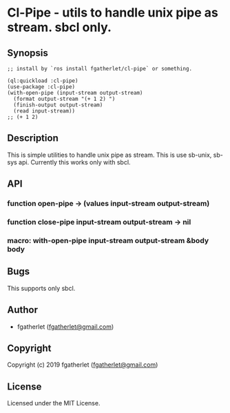 # Cl-Pipe - utils to handle unix pipe as stream. sbcl only.

## Synopsis

```
;; install by `ros install fgatherlet/cl-pipe` or something.

(ql:quickload :cl-pipe)
(use-package :cl-pipe)
(with-open-pipe (input-stream output-stream)
  (format output-stream "(+ 1 2) ")
  (finish-output output-stream)
  (read input-stream))
;; (+ 1 2)
```

## Description

This is simple utilities to handle unix pipe as stream.
This is use sb-unix, sb-sys api.
Currently this works only with sbcl.

## API

### function open-pipe -> (values input-stream output-stream)

### function close-pipe input-stream output-stream -> nil

### macro: with-open-pipe input-stream output-stream &body body

## Bugs
This supports only sbcl.

## Author

* fgatherlet (fgatherlet@gmail.com)

## Copyright

Copyright (c) 2019 fgatherlet (fgatherlet@gmail.com)

## License

Licensed under the MIT License.

